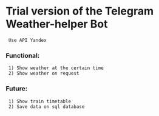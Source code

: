 
# Trial version of the Telegram Weather-helper Bot
     Use API Yandex
### Functional:
     1) Show weather at the certain time
     2) Show weather on request
### Future:
     1) Show train timetable
     2) Save data on sql database
